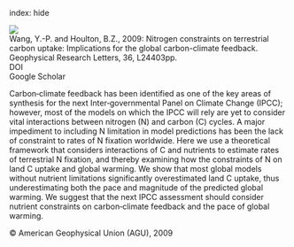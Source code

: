 index: hide

<div class="Citation">
    <div class="Citation-thumb CitationThumb-linked"  data-href="https://doi.org/10.1029/2009gl041009">
      <img src="https://static.claimspace.cloud/climate-study-static/refs/thumbs/6/Wang_and_Houlton_2009-thumb.png" />
    </div>

  <div class="Citation-body">
    <div class="Citation-text">Wang, Y.-P. and Houlton, B.Z., 2009: Nitrogen constraints on terrestrial carbon uptake: Implications for the global carbon-climate feedback. <span class="Article-journal">Geophysical Research Letters, </span><span class="Article-volume">36, </span>L24403pp.</div>
    <div class="Citation-links">
      <div class="CitationLink" data-href="https://doi.org/10.1029/2009gl041009">
        <div class="CitationLink-icon CitationLink-Doi"></div>
        <div class="CitationLink-text">DOI</div>
      </div>
      <div class="CitationLink" data-href="https://scholar.google.com/scholar?q=10.1029/2009gl041009">
        <div class="CitationLink-icon CitationLink-Scholar"></div>
        <div class="CitationLink-text">Google Scholar</div>
      </div>
    </div>
  </div>
</div>

Carbon‐climate feedback has been identified as one of the key areas of synthesis for the next Inter‐governmental Panel on Climate Change (IPCC); however, most of the models on which the IPCC will rely are yet to consider vital interactions between nitrogen (N) and carbon (C) cycles. A major impediment to including N limitation in model predictions has been the lack of constraint to rates of N fixation worldwide. Here we use a theoretical framework that considers interactions of C and nutrients to estimate rates of terrestrial N fixation, and thereby examining how the constraints of N on land C uptake and global warming. We show that most global models without nutrient limitations significantly overestimated land C uptake, thus underestimating both the pace and magnitude of the predicted global warming. We suggest that the next IPCC assessment should consider nutrient constraints on carbon‐climate feedback and the pace of global warming.

<div class="Citation-copy">
&copy; American Geophysical Union (AGU), 2009
</div>